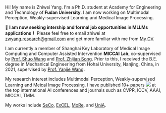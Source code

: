 
Hi! My name is Zhiwei Yang. I'm a Ph.D. student at Academy for Engineering and Technology of <i class="fas fa-university"></i> **Fudan University**. I am now working on Multimodal Perception, Weakly-supervised Learning and Medical Image Processing.

🌈 **I am now seeking intership and formal job opportunities in MLLMs applications！** Please feel free to email zhiwei at [zwyang.research@gmail.com](mailto:zwyang21@m.fudan.edu.cn) and get more familiar with me from [My CV](images/resume/yzw_resume.pdf).

I am currently a member of Shanghai Key Laboratory of Medical Image Computing and Computer Assisted Intervention <i class="fab fa-microsoft"></i> **MICCAI Lab**, co-supervised by <a href="https://swang.miccai.cloud/">Prof. Shuo Wang</a> and <a href="https://miccai.fudan.edu.cn/34225/list.htm">Prof. Zhijian Song</a>.
Prior to this, I received the B.E. degree in Mechanical Engineering from Hohai University, Nanjing, China, in 2021, supervised by <a href="https://scholar.google.com/citations?hl=en&user=sTQwwu4AAAAJ">Prof. Yanjie Wang</a>.

My research interest includes Multimodal Perception, Weakly-supervised Learning and Meical Image Processing. I have published 10+ papers <a href='https://scholar.google.com/citations?user=e_lRvJ8AAAAJ&hl=en'><img src="https://img.shields.io/endpoint?logo=Google%20Scholar&url=https%3A%2F%2Fraw.githubusercontent.com%2Fzwyang6%2Fzwyang6.github.io%2Fgoogle-scholar-stats%2Fgs_data_shieldsio.json&labelColor=f6f6f6&color=9cf&style=flat&label=citations"></a> at the top international AI conferences and journals such as CVPR, ICCV, AAAI, MICCAI, TMM. 

My works include [SeCo](https://arxiv.org/pdf/2402.18467), [ExCEL](https://arxiv.org/pdf/2503.20826), [MoRe](https://arxiv.org/pdf/2412.11076), and [UniA](https://arxiv.org/pdf/2404.08195).